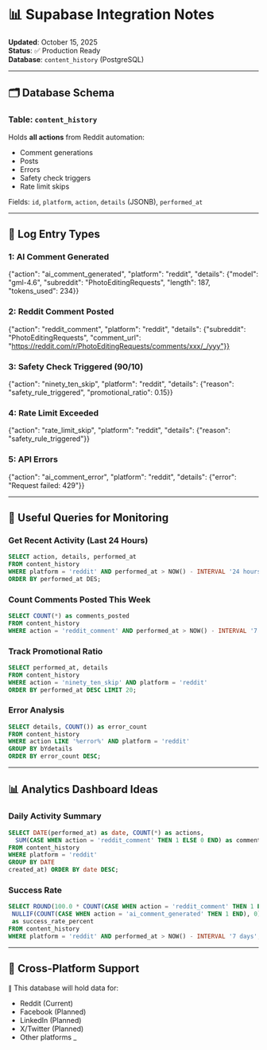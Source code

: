 # 📊 Supabase Integration Notes

**Updated**: October 15, 2025  
**Status**: ✅ Production Ready  
**Database**: `content_history` (PostgreSQL)

---

## 🗂️ Database Schema

### Table: `content_history`

Holds **all actions** from Reddit automation:
- Comment generations
- Posts
- Errors
- Safety check triggers
- Rate limit skips

Fields: `id`, `platform`, `action`, `details` (JSONB), `performed_at`

---

## 📝 Log Entry Types

### 1: AI Comment Generated
{"action": "ai_comment_generated", "platform": "reddit", "details": {"model": "gml-4.6", "subreddit": "PhotoEditingRequests", "length": 187, "tokens_used": 234}}

### 2: Reddit Comment Posted
{"action": "reddit_comment", "platform": "reddit", "details": {"subreddit": "PhotoEditingRequests", "comment_url": "https://reddit.com/r/PhotoEditingRequests/comments/xxx/_/yyy"}}

### 3: Safety Check Triggered (90/10)
{"action": "ninety_ten_skip", "platform": "reddit", "details": {"reason": "safety_rule_triggered", "promotional_ratio": 0.15}}

### 4: Rate Limit Exceeded
{"action": "rate_limit_skip", "platform": "reddit", "details": {"reason": "safety_rule_triggered"}}

### 5: API Errors
{"action": "ai_comment_error", "platform": "reddit", "details": {"error": "Request failed: 429"}}

---

## 📍 Useful Queries for Monitoring

### Get Recent Activity (Last 24 Hours)

```sql
SELECT action, details, performed_at
FROM content_history
WHERE platform = 'reddit' AND performed_at > NOW() - INTERVAL '24 hours'
ORDER BY performed_at DES; 
```

### Count Comments Posted This Week

```sql
SELECT COUNT(*) as comments_posted
FROM content_history
WHERE action = 'reddit_comment' AND performed_at > NOW() - INTERVAL '7 days';
```

### Track Promotional Ratio

```sql
SELECT performed_at, details
FROM content_history
WHERE action = 'ninety_ten_skip' AND platform = 'reddit'
ORDER BY performed_at DESC LIMIT 20;
```

### Error Analysis

```sql
SELECT details, COUNT()) as error_count
FROM content_history
WHERE action LIKE '%error%' AND platform = 'reddit'
GROUP BY bYdetails
ORDER BY error_count DESC;

```

---

## 📊 Analytics Dashboard Ideas

### Daily Activity Summary

```sql
SELECT DATE(performed_at) as date, COUNT(*) as actions,
  SUM(CASE WHEN action = 'reddit_comment' THEN 1 ELSE 0 END) as comments
FROM content_history
WHERE platform = 'reddit'
GROUP BY DATE
created_at) ORDER BY date DESC;

```

### Success Rate

```sql
SELECT ROUND(100.0 * COUNT(CASE WHEN action = 'reddit_comment' THEN 1 END) / 
 NULLIF(COUNT(CASE WHEN action = 'ai_comment_generated' THEN 1 END), 0), 2)
 as success_rate_percent
FROM content_history
WHERE platform = 'reddit' AND performed_at > NOW() - INTERVAL '7 days';

```

---

## 🔐 Cross-Platform Support

∥ This database will hold data for:
- Reddit (Current)
- Facebook (Planned)
- LinkedIn (Planned)
- X/Twitter (Planned)
 - Other platforms
_